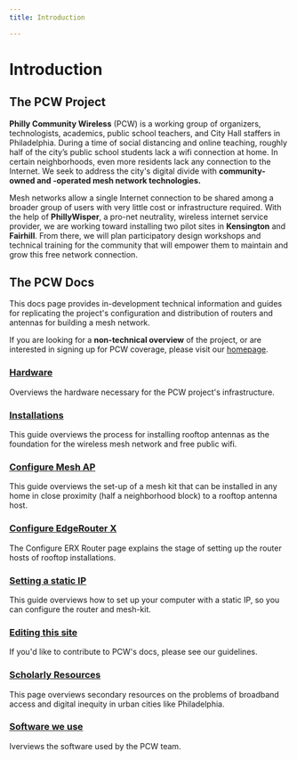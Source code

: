 ```yaml
---
title: Introduction

---
```

# Introduction

## The PCW Project

**Philly Community Wireless** (PCW) is a working group of organizers, technologists, academics, public school teachers, and City Hall staffers in Philadelphia. During a time of social distancing and online teaching, roughly half of the city’s public school students lack a wifi connection at home. In certain neighborhoods, even more residents lack any connection to the Internet. We seek to address the city's digital divide with **community-owned and -operated mesh network technologies.**

Mesh networks allow a single Internet connection to be shared among a broader group of users with very little cost or infrastructure required. With the help of **PhillyWisper**, a pro-net neutrality, wireless internet service provider, we are working toward installing two pilot sites in **Kensington** and **Fairhill**. From there, we will plan participatory design workshops and technical training for the community that will empower them to maintain and grow this free network connection.

## The PCW Docs

This docs page provides in-development technical information and guides for replicating the project's configuration and distribution of routers and antennas for building a mesh network.

If you are looking for a **non-technical overview** of the project, or are interested in signing up for PCW coverage, please visit our [homepage](https://phillycommunitywireless.org).

### [Hardware](./hardware/)

Overviews the hardware necessary for the PCW project's infrastructure.

### [Installations](./installations/)

This guide overviews the process for installing rooftop antennas as the foundation for the wireless mesh network and free public wifi.

### [Configure Mesh AP](./device-configs/configure-mesh-ap/)

This guide overviews the set-up of a mesh kit that can be installed in any home in close proximity (half a neighborhood block) to a rooftop antenna host.

### [Configure EdgeRouter X](./device-configs/configure-erx/)

The Configure ERX Router page explains the stage of setting up the router hosts of rooftop installations.

### [Setting a static IP](./device-configs/static-ip/)

This guide overviews how to set up your computer with a static IP, so you can configure the router and mesh-kit.

### [Editing this site](./organization/edit-docs)

If you'd like to contribute to PCW's docs, please see our guidelines.

### [Scholarly Resources](./organization/resources/)

This page overviews secondary resources on the problems of broadband access and digital inequity in urban cities like Philadelphia.

### [Software we use](./organization/tools)

Iverviews the software used by the PCW team.